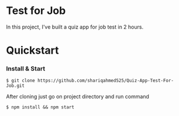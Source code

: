 # Test for Job

In this project, I've built a quiz app for job test in 2 hours.

# Quickstart

### Install & Start

    $ git clone https://github.com/shariqahmed525/Quiz-App-Test-For-Job.git
  After cloning just go on project directory and run command 
    
    $ npm install && npm start

    
